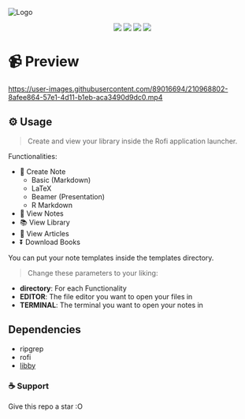 ![Logo](https://user-images.githubusercontent.com/89016694/207632622-76adb3c7-ea28-4afa-9fd1-b6e613123a01.png)
<p align="center">
<a href="https://github.com/rahriver/rofi-noter/master/LICENSE"><img src="https://img.shields.io/static/v1.svg?style=flat&label=License&message=MIT&logoColor=eceff4&logo=github&colorA=black&colorB=green"/></a>
<img src="https://img.shields.io/github/commit-activity/m/rahriver/rofi-noter">
<a href="https://github.com/rahriver/rofi-noter/graphs/contributors"><img src="https://img.shields.io/github/contributors/rahriver/rofi-noter"></a>
<img src="https://img.shields.io/github/v/release/rahriver/rofi-noter">
</p>

# 📹 Preview
https://user-images.githubusercontent.com/89016694/210968802-8afee864-57e1-4d11-b1eb-aca3490d9dc0.mp4

## ⚙️ Usage
> Create and view your library inside the Rofi application launcher.

Functionalities:
- 📑 Create Note
  - Basic (Markdown)
  - LaTeX
  - Beamer (Presentation)
  - R Markdown
- 🔖 View Notes
- 📚 View Library
- 📜 View Articles
- ⏬ Download Books

You can put your note templates inside the templates directory.

> Change these parameters to your liking:
- **directory**: For each Functionality
- **EDITOR**: The file editor you want to open your files in
- **TERMINAL**: The terminal you want to open your notes in

## Dependencies
- ripgrep
- rofi
- [libby](https://github.com/carterprince/libby)

### ☕ Support
Give this repo a star :O
